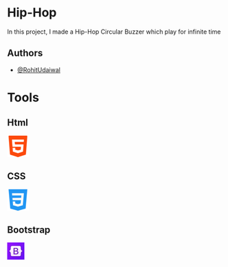 
# Hip-Hop

In this project, I made a Hip-Hop Circular Buzzer which play for infinite time 

## Authors

- [@RohitUdaiwal](https://www.github.com/rohit9195)

# Tools

## Html
![alt text](https://github.com/rohit9195/Hip-Hop/blob/main/html_logo.png?raw=true)

## CSS

![alt text](https://github.com/rohit9195/Hip-Hop/blob/main/css_logo.png?raw=true)

## Bootstrap

![alt text](https://github.com/rohit9195/Hip-Hop/blob/main/bootstrap_logo.jpg?raw=true)


# 
